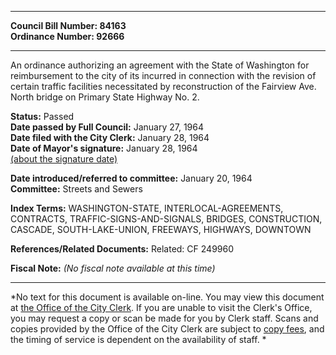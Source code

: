 * * * * *  
  
**Council Bill Number: [](#h0)[](#h2)84163**   
**Ordinance Number: 92666**  
  
* * * * *  
  
An ordinance authorizing an agreement with the State of Washington for reimbursement to the city of its incurred in connection with the revision of certain traffic facilities necessitated by reconstruction of the Fairview Ave. North bridge on Primary State Highway No. 2.  
  
**Status:** Passed   
**Date passed by Full Council:** January 27, 1964   
**Date filed with the City Clerk:** January 28, 1964   
**Date of Mayor's signature:** January 28, 1964   
[(about the signature date)](/~public/approvaldate.htm)   
  
  
**Date introduced/referred to committee:** January 20, 1964   
**Committee:** Streets and Sewers   
  
**Index Terms:** WASHINGTON-STATE, INTERLOCAL-AGREEMENTS, CONTRACTS, TRAFFIC-SIGNS-AND-SIGNALS, BRIDGES, CONSTRUCTION, CASCADE, SOUTH-LAKE-UNION, FREEWAYS, HIGHWAYS, DOWNTOWN  
  
**References/Related Documents:** Related: CF 249960  
  
**Fiscal Note:** *(No fiscal note available at this time)*  
  
* * * * *  
  
*No text for this document is available on-line. You may view this document at [the Office of the City Clerk](http://www.seattle.gov/leg/clerk/contactUs.htm). If you are unable to visit the Clerk's Office, you may request a copy or scan be made for you by Clerk staff. Scans and copies provided by the Office of the City Clerk are subject to [copy fees](http://clerk.seattle.gov/~public/clerkfees.htm), and the timing of service is dependent on the availability of staff. *  
  
  
